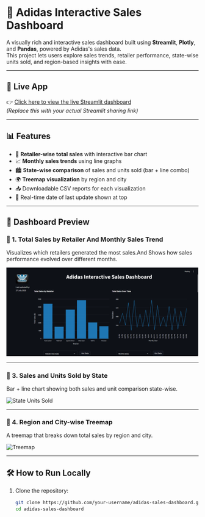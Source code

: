 # 👟 Adidas Interactive Sales Dashboard

A visually rich and interactive sales dashboard built using **Streamlit**, **Plotly**, and **Pandas**, powered by Adidas's sales data.  
This project lets users explore sales trends, retailer performance, state-wise units sold, and region-based insights with ease.

---

## 🚀 Live App

👉 [Click here to view the live Streamlit dashboard](https://your-streamlit-link-here)  
_(Replace this with your actual Streamlit sharing link)_

---

## 📊 Features

- 📌 **Retailer-wise total sales** with interactive bar chart
- 📈 **Monthly sales trends** using line graphs
- 🏙️ **State-wise comparison** of sales and units sold (bar + line combo)
- 🌍 **Treemap visualization** by region and city
- 📥 Downloadable CSV reports for each visualization
- 📅 Real-time date of last update shown at top

---

## 📸 Dashboard Preview

### 🔹 1. Total Sales by Retailer And  Monthly Sales Trend
Visualizes which retailers generated the most sales.And Shows how sales performance evolved over different months.


![Image](https://github.com/Welde-Dhanashri/Adidas-Sales-Dashboard/blob/main/Total%20Sales%20By%20Retailer%20ANd%20Monthly%20Trends.png?raw=true)

---

### 🔹 3. Sales and Units Sold by State
Bar + line chart showing both sales and unit comparison state-wise.

![State Units Sold](Screenshot%202025-07-27%20143757.png)

---

### 🔹 4. Region and City-wise Treemap
A treemap that breaks down total sales by region and city.

![Treemap](Screenshot%202025-07-27%20143834.png)

---

## 🛠️ How to Run Locally

1. Clone the repository:
   ```bash
   git clone https://github.com/your-username/adidas-sales-dashboard.git
   cd adidas-sales-dashboard
